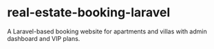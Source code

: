 # real-estate-booking-laravel
A Laravel-based booking website for apartments and villas with admin dashboard and VIP plans.

